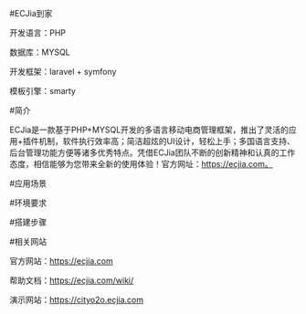 #ECJia到家

开发语言：PHP

数据库：MYSQL

开发框架：laravel + symfony

模板引擎：smarty


#简介

ECJia是一款基于PHP+MYSQL开发的多语言移动电商管理框架，推出了灵活的应用+插件机制，软件执行效率高；简洁超炫的UI设计，轻松上手；多国语言支持、后台管理功能方便等诸多优秀特点。凭借ECJia团队不断的创新精神和认真的工作态度，相信能够为您带来全新的使用体验！官方网址：https://ecjia.com。

#应用场景

#环境要求

#搭建步骤

#相关网站

官方网站：https://ecjia.com

帮助文档：https://ecjia.com/wiki/

演示网站：https://cityo2o.ecjia.com

